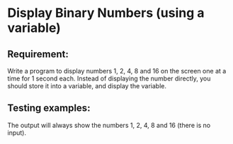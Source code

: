 # Display Binary Numbers (using a variable)

## Requirement:

Write a program to display numbers 1, 2, 4, 8 and 16 on the screen one at a
time for 1 second each.
Instead of displaying the number directly, you should
store it into a variable, and display the variable.

## Testing examples:

The output will always show the numbers 1, 2, 4, 8 and 16 (there is no input).
